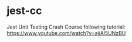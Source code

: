 # jest-cc

Jest Unit Testing Crash Course following tutorial: https://www.youtube.com/watch?v=ajiAl5UNzBU
